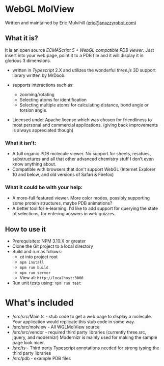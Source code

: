 # WebGL MolView
Written and maintained by Eric Mulvihill (eric@snazzyrobot.com)

## What it is?
It is an open source _ECMAScript 5 + WebGL compatible PDB viewer_. Just insert into your web page, point it to a PDB file and it will display it in glorious 3 dimensions.

+ written in _Typescript_ 2.X and utilizes the wonderful _three.js_ 3D support library written by MrDoob.

+ supports interactions such as:
   + zooming/rotating
   + Selecting atoms for identification
   + Selecting multiple atoms for calculating distance, bond angle or torsion angle.

+ Licensed under Apache license which was chosen for friendliness to most personal and commercial applications. (giving back improvements is always appreciated though)

### What it isn't:
+ A full organic PDB molecule viewer. No support for sheets, residues, substructures and all that other advanced chemistry stuff I don't even know anything about.
+ Compatible with browsers that don't support WebGL (Internet Explorer 10 and below, and old versions of Safari & Firefox)

### What it could be with your help:
+ A more-full featured viewer. More color modes, possibly supporting some protein structures, maybe PDB animations?
+ A better tool for e-learning. I'd like to add support for querying the state of selections, for entering answers in web quizzes.

## How to use it
+ Prerequisites: NPM 3.10.X or greater
+ Clone the Git project to a local directory
+ Build and run as follows:
    * `cd` into project root
    * `npm install`
    * `npm run build`
    * `npm run server`
    * View at: `http://localhost:3000`
+ Run unit tests using: `npm run test`

# What's included
+ /src/src/Main.ts - stub code to get a web page to display a molecule. Your application would replicate this stub code in some way.
+ /src/src/molview - All WGLMolView source
+ /src/src/vendor - required third party libraries (currently three.src, jquery, and modernizr) Modernizr is mainly used for making the sample page look nicer.
+ /src/ts - Third party Typescript annotations needed for strong typing the third party libraries
+ /src/pdb - example PDB files
